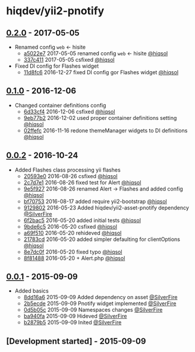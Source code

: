 # hiqdev/yii2-pnotify

## [0.2.0] - 2017-05-05

- Renamed config `web` <- hisite
    - [a5022e7] 2017-05-05 renamed config `web` <- hisite [@hiqsol]
    - [337c411] 2017-05-05 csfixed [@hiqsol]
- Fixed DI config for Flashes widget
    - [11d8fc6] 2016-12-27 fixed DI config gor Flashes widget [@hiqsol]

## [0.1.0] - 2016-12-06

- Changed container definitions config
    - [6d33cf4] 2016-12-06 csfixed [@hiqsol]
    - [9eb77b2] 2016-12-02 used proper container definitions setting [@hiqsol]
    - [02ffefc] 2016-11-16 redone themeManager widgets to DI definitions [@hiqsol]

## [0.0.2] - 2016-10-24

- Added Flashes class processing yii flashes
    - [20593e0] 2016-08-26 csfixed [@hiqsol]
    - [2c7d7e1] 2016-08-26 fixed test for Alert [@hiqsol]
    - [9e5f927] 2016-08-26 renamed Alert -> Flashes and added config [@hiqsol]
    - [bf70753] 2016-08-17 added require yii2-bootstrap [@hiqsol]
    - [9129802] 2016-05-23 Added hiqdev/yii2-asset-pnotify dependency [@SilverFire]
    - [6f2bac5] 2016-05-20 added initial tests [@hiqsol]
    - [9bde6c5] 2016-05-20 csfixed [@hiqsol]
    - [a69f510] 2016-05-20 rehideved [@hiqsol]
    - [21783cd] 2016-05-20 added simpler defaulting for clientOptions [@hiqsol]
    - [8e7dc0f] 2016-05-20 fixed typo [@hiqsol]
    - [8f81488] 2016-05-20 + Alert.php [@hiqsol]

## [0.0.1] - 2015-09-09

- Added basics
    - [8dd16a6] 2015-09-09 Added dependency on asset [@SilverFire]
    - [2b5ecde] 2015-09-09 Pnotify widget implemented [@SilverFire]
    - [0d5b05c] 2015-09-09 Namespaces changes [@SilverFire]
    - [ba940fa] 2015-09-09 Hideved [@SilverFire]
    - [b2879b5] 2015-09-09 Inited [@SilverFire]

## [Development started] - 2015-09-09

[@hiqsol]: https://github.com/hiqsol
[sol@hiqdev.com]: https://github.com/hiqsol
[@SilverFire]: https://github.com/SilverFire
[d.naumenko.a@gmail.com]: https://github.com/SilverFire
[@tafid]: https://github.com/tafid
[andreyklochok@gmail.com]: https://github.com/tafid
[@BladeRoot]: https://github.com/BladeRoot
[bladeroot@gmail.com]: https://github.com/BladeRoot
[6f2bac5]: https://github.com/hiqdev/yii2-pnotify/commit/6f2bac5
[9bde6c5]: https://github.com/hiqdev/yii2-pnotify/commit/9bde6c5
[a69f510]: https://github.com/hiqdev/yii2-pnotify/commit/a69f510
[21783cd]: https://github.com/hiqdev/yii2-pnotify/commit/21783cd
[8e7dc0f]: https://github.com/hiqdev/yii2-pnotify/commit/8e7dc0f
[8f81488]: https://github.com/hiqdev/yii2-pnotify/commit/8f81488
[8dd16a6]: https://github.com/hiqdev/yii2-pnotify/commit/8dd16a6
[2b5ecde]: https://github.com/hiqdev/yii2-pnotify/commit/2b5ecde
[0d5b05c]: https://github.com/hiqdev/yii2-pnotify/commit/0d5b05c
[ba940fa]: https://github.com/hiqdev/yii2-pnotify/commit/ba940fa
[b2879b5]: https://github.com/hiqdev/yii2-pnotify/commit/b2879b5
[20593e0]: https://github.com/hiqdev/yii2-pnotify/commit/20593e0
[2c7d7e1]: https://github.com/hiqdev/yii2-pnotify/commit/2c7d7e1
[9e5f927]: https://github.com/hiqdev/yii2-pnotify/commit/9e5f927
[bf70753]: https://github.com/hiqdev/yii2-pnotify/commit/bf70753
[9129802]: https://github.com/hiqdev/yii2-pnotify/commit/9129802
[6d33cf4]: https://github.com/hiqdev/yii2-pnotify/commit/6d33cf4
[9eb77b2]: https://github.com/hiqdev/yii2-pnotify/commit/9eb77b2
[02ffefc]: https://github.com/hiqdev/yii2-pnotify/commit/02ffefc
[a5022e7]: https://github.com/hiqdev/yii2-pnotify/commit/a5022e7
[337c411]: https://github.com/hiqdev/yii2-pnotify/commit/337c411
[11d8fc6]: https://github.com/hiqdev/yii2-pnotify/commit/11d8fc6
[Under development]: https://github.com/hiqdev/yii2-pnotify/compare/0.1.0...HEAD
[0.1.0]: https://github.com/hiqdev/yii2-pnotify/compare/0.0.2...0.1.0
[0.0.2]: https://github.com/hiqdev/yii2-pnotify/compare/0.0.1...0.0.2
[0.0.1]: https://github.com/hiqdev/yii2-pnotify/releases/tag/0.0.1
[0.2.0]: https://github.com/hiqdev/yii2-pnotify/compare/0.1.0...0.2.0
